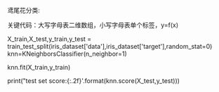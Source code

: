 鸢尾花分类:


关键代码：大写字母表二维数组，小写字母表单个标签，y=f(x)

X_train,X_test,y_train,y_test = train_test_split(iris_dataset['data'],iris_dataset['target'],random_stat=0)
knn=KNeighborsClassifier(n_neighbor=1)

knn.fit(X_train,y_train)

print("test set score:{:.2f}'.format(knn.score(X_test,y_test)))

